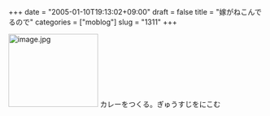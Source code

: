 +++
date = "2005-01-10T19:13:02+09:00"
draft = false
title = "嫁がねこんでるので"
categories = ["moblog"]
slug = "1311"
+++

<img src="http://ieiriblog.jugem.cc/?image=4103" class="pict" width="176" height="144" alt="image.jpg" />
カレーをつくる。ぎゅうすじをにこむ
